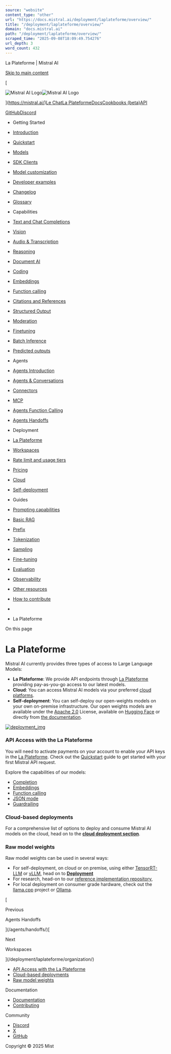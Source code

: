 ```yaml
---
source: "website"
content_type: "other"
url: "https://docs.mistral.ai/deployment/laplateforme/overview/"
title: "/deployment/laplateforme/overview/"
domain: "docs.mistral.ai"
path: "/deployment/laplateforme/overview/"
scraped_time: "2025-09-08T18:09:49.754276"
url_depth: 3
word_count: 432
---
```


La Plateforme | Mistral AI

[Skip to main content](#__docusaurus_skipToContent_fallback)

[

![Mistral AI Logo](/img/logo.svg)![Mistral AI Logo](/img/logo-dark.svg)

](https://mistral.ai/)[Le Chat](https://chat.mistral.ai/)[La Plateforme](https://console.mistral.ai/)[Docs](/)[Cookbooks (beta)](/cookbooks/)[API](/api/)

[GitHub](https://github.com/mistralai/)[Discord](https://discord.gg/mistralai)

*   Getting Started
*   [Introduction](/)
*   [Quickstart](/getting-started/quickstart/)
*   [Models](/getting-started/models/models_overview/)

*   [SDK Clients](/getting-started/clients/)
*   [Model customization](/getting-started/customization/)
*   [Developer examples](/getting-started/stories/)
*   [Changelog](/getting-started/changelog/)
*   [Glossary](/getting-started/glossary/)
*   Capabilities
*   [Text and Chat Completions](/capabilities/completion/)
*   [Vision](/capabilities/vision/)
*   [Audio & Transcription](/capabilities/audio/)
*   [Reasoning](/capabilities/reasoning/)
*   [Document AI](/capabilities/document_ai/document_ai_overview/)

*   [Coding](/capabilities/code_generation/)
*   [Embeddings](/capabilities/embeddings/overview/)

*   [Function calling](/capabilities/function_calling/)
*   [Citations and References](/capabilities/citations/)
*   [Structured Output](/capabilities/structured-output/structured_output_overview/)

*   [Moderation](/capabilities/guardrailing/)
*   [Finetuning](/capabilities/finetuning/finetuning_overview/)

*   [Batch Inference](/capabilities/batch/)
*   [Predicted outputs](/capabilities/predicted-outputs/)
*   Agents
*   [Agents Introduction](/agents/agents_introduction/)
*   [Agents & Conversations](/agents/agents_basics/)
*   [Connectors](/agents/connectors/connectors/)

*   [MCP](/agents/mcp/)
*   [Agents Function Calling](/agents/function_calling/)
*   [Agents Handoffs](/agents/handoffs/)
*   Deployment
*   [La Plateforme](/deployment/laplateforme/overview/)

*   [Workspaces](/deployment/laplateforme/organization/)
*   [Rate limit and usage tiers](/deployment/laplateforme/tier/)
*   [Pricing](/deployment/laplateforme/pricing/)
*   [Cloud](/deployment/cloud/overview/)

*   [Self-deployment](/deployment/self-deployment/overview/)

*   Guides
*   [Prompting capabilities](/guides/prompting_capabilities/)
*   [Basic RAG](/guides/rag/)
*   [Prefix](/guides/prefix/)
*   [Tokenization](/guides/tokenization/)
*   [Sampling](/guides/sampling/)
*   [Fine-tuning](/guides/finetuning/)
*   [Evaluation](/guides/evaluation/)
*   [Observability](/guides/observability/)
*   [Other resources](/guides/resources/)
*   [How to contribute](/guides/contribute/overview/)

*   [](/)
*   La Plateforme

On this page

# La Plateforme

Mistral AI currently provides three types of access to Large Language Models:

*   **La Plateforme**: We provide API endpoints through [La Plateforme](https://console.mistral.ai/) providing pay-as-you-go access to our latest models.
*   **Cloud**: You can access Mistral AI models via your preferred [cloud platforms](/deployment/cloud/overview/).
*   **Self-deployment**: You can self-deploy our open-weights models on your own on-premise infrastructure. Our open weights models are available under the [Apache 2.0](https://github.com/apache/.github/blob/main/LICENSE) License, available on [Hugging Face](https://huggingface.co/mistralai) or directly from [the documentation](/getting-started/models/weights/).

[![deployment_img](/img/deployment.png)](https://console.mistral.ai/)

### API Access with the La Plateforme[​](#api-access-with-the-la-plateforme "Direct link to API Access with the La Plateforme")

You will need to activate payments on your account to enable your API keys in the [La Plateforme](https://console.mistral.ai/). Check out the [Quickstart](/getting-started/quickstart/) guide to get started with your first Mistral API request.

Explore the capabilities of our models:

*   [Completion](/capabilities/completion/)
*   [Embeddings](/capabilities/embeddings/overview/)
*   [Function calling](/capabilities/function_calling/)
*   [JSON mode](/capabilities/structured-output/json_mode/)
*   [Guardrailing](/capabilities/guardrailing/)

### Cloud-based deployments[​](#cloud-based-deployments "Direct link to Cloud-based deployments")

For a comprehensive list of options to deploy and consume Mistral AI models on the cloud, head on to the **[cloud deployment section](/deployment/cloud/overview/)**.

### Raw model weights[​](#raw-model-weights "Direct link to Raw model weights")

Raw model weights can be used in several ways:

*   For self-deployment, on cloud or on premise, using either [TensorRT-LLM](/deployment/self-deployment/trt/) or [vLLM](/deployment/self-deployment/vllm/), head on to **[Deployment](/deployment/self-deployment/skypilot/)**
*   For research, head-on to our [reference implementation repository](https://github.com/mistralai/mistral-src),
*   For local deployment on consumer grade hardware, check out the [llama.cpp](https://github.com/ggerganov/llama.cpp) project or [Ollama](https://ollama.ai/).

[

Previous

Agents Handoffs

](/agents/handoffs/)[

Next

Workspaces

](/deployment/laplateforme/organization/)

*   [API Access with the La Plateforme](#api-access-with-the-la-plateforme)
*   [Cloud-based deployments](#cloud-based-deployments)
*   [Raw model weights](#raw-model-weights)

Documentation

*   [Documentation](/)
*   [Contributing](/guides/contribute/overview/)

Community

*   [Discord](https://discord.gg/mistralai)
*   [X](https://twitter.com/MistralAI)
*   [GitHub](https://github.com/mistralai)

Copyright © 2025 Mist